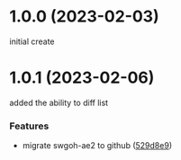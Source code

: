 # 1.0.0 (2023-02-03)
initial create

# 1.0.1 (2023-02-06)
added the ability to diff list

### Features

* migrate swgoh-ae2 to github ([529d8e9](https://github.com/swgoh-utils/swgoh-ae2/commit/529d8e95fe71163ba5f10a24dd170d2a47ef3a45))

